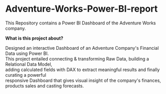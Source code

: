 # Adventure-Works-Power-BI-report
This Repository contains a Power BI Dashboard of the Adventure Works company. 

<b>What is this project about?</b>

Designed an interactive Dashboard of an Adventure Company's Financial Data using Power BI.<br>
This project entailed connecting & transforming Raw Data, building a Relational Data Model,<br>
adding calculated fields with DAX to extract meaningful results and finally curating a powerful<br>
responsive Dashboard that gives visual insight of the company's finances, products sales and casting forecasts.
